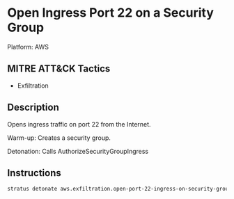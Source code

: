 # Open Ingress Port 22 on a Security Group

Platform: AWS

## MITRE ATT&CK Tactics


- Exfiltration

## Description


Opens ingress traffic on port 22 from the Internet.

Warm-up: Creates a security group.

Detonation: Calls AuthorizeSecurityGroupIngress


## Instructions

```bash title="Detonate with Stratus Red Team"
stratus detonate aws.exfiltration.open-port-22-ingress-on-security-group
```
